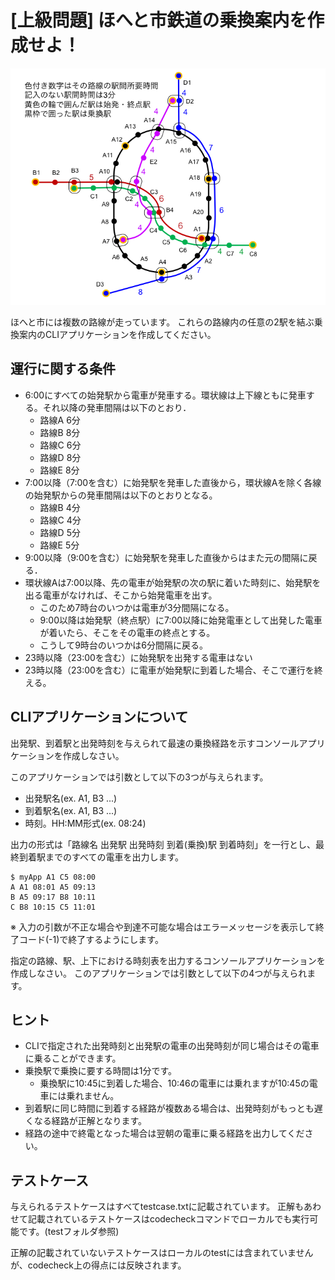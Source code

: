 # [上級問題] ほへと市鉄道の乗換案内を作成せよ！

![ほへと市](public/images/problem2.png)

ほへと市には複数の路線が走っています。
これらの路線内の任意の2駅を結ぶ乗換案内のCLIアプリケーションを作成してください。


## 運行に関する条件
- 6:00にすべての始発駅から電車が発車する。環状線は上下線ともに発車する。それ以降の発車間隔は以下のとおり．
  - 路線A 6分
  - 路線B 8分
  - 路線C 6分
  - 路線D 8分
  - 路線E 8分
- 7:00以降（7:00を含む）に始発駅を発車した直後から，環状線Aを除く各線の始発駅からの発車間隔は以下のとおりとなる。
  - 路線B 4分
  - 路線C 4分
  - 路線D 5分
  - 路線E 5分
- 9:00以降（9:00を含む）に始発駅を発車した直後からはまた元の間隔に戻る．
- 環状線Aは7:00以降、先の電車が始発駅の次の駅に着いた時刻に、始発駅を出る電車がなければ、そこから始発電車を出す。
  - このため7時台のいつかは電車が3分間隔になる。
  - 9:00以降は始発駅（終点駅）に7:00以降に始発電車として出発した電車が着いたら、そこをその電車の終点とする。
  - こうして9時台のいつかは6分間隔に戻る。
- 23時以降（23:00を含む）に始発駅を出発する電車はない
- 23時以降（23:00を含む）に電車が始発駅に到着した場合、そこで運行を終える。

## CLIアプリケーションについて
出発駅、到着駅と出発時刻を与えられて最速の乗換経路を示すコンソールアプリケーションを作成しなさい。

このアプリケーションでは引数として以下の3つが与えられます。

- 出発駅名(ex. A1, B3 ...)
- 到着駅名(ex. A1, B3 ...)
- 時刻。HH:MM形式(ex. 08:24)

出力の形式は「路線名 出発駅 出発時刻 到着(乗換)駅 到着時刻」を一行とし、最終到着駅までのすべての電車を出力します。

```
$ myApp A1 C5 08:00
A A1 08:01 A5 09:13
B A5 09:17 B8 10:11
C B8 10:15 C5 11:01
```

※ 入力の引数が不正な場合や到達不可能な場合はエラーメッセージを表示して終了コード(-1)で終了するようにします。

指定の路線、駅、上下における時刻表を出力するコンソールアプリケーションを作成しなさい。
このアプリケーションでは引数として以下の4つが与えられます。

## ヒント
- CLIで指定された出発時刻と出発駅の電車の出発時刻が同じ場合はその電車に乗ることができます。
- 乗換駅で乗換に要する時間は1分です。
  - 乗換駅に10:45に到着した場合、10:46の電車には乗れますが10:45の電車には乗れません。
- 到着駅に同じ時間に到着する経路が複数ある場合は、出発時刻がもっとも遅くなる経路が正解となります。
- 経路の途中で終電となった場合は翌朝の電車に乗る経路を出力してください。


## テストケース
与えられるテストケースはすべてtestcase.txtに記載されています。
正解もあわせて記載されているテストケースはcodecheckコマンドでローカルでも実行可能です。(testフォルダ参照)

正解の記載されていないテストケースはローカルのtestには含まれていませんが、codecheck上の得点には反映されます。
